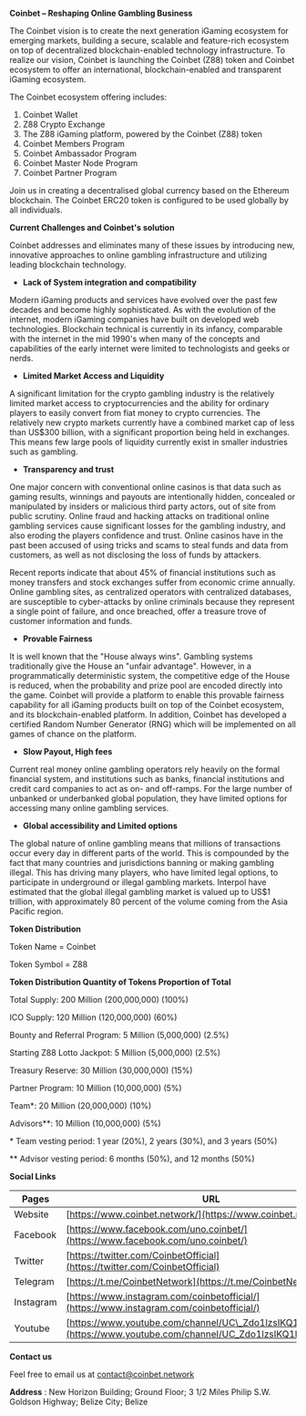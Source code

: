 **Coinbet – Reshaping Online Gambling Business**

The Coinbet vision is to create the next generation iGaming ecosystem for emerging markets, building a secure, scalable and feature-rich ecosystem on top of decentralized blockchain-enabled technology infrastructure. To realize our vision, Coinbet is launching the Coinbet (Z88) token and Coinbet ecosystem to offer an international, blockchain-enabled and transparent iGaming ecosystem.

The Coinbet ecosystem offering includes:

1. Coinbet Wallet
2. Z88 Crypto Exchange
3. The Z88 iGaming platform, powered by the Coinbet (Z88) token
4. Coinbet Members Program
5. Coinbet Ambassador Program
6. Coinbet Master Node Program
7. Coinbet Partner Program

Join us in creating a decentralised global currency based on the Ethereum blockchain. The Coinbet ERC20 token is configured to be used globally by all individuals.

**Current Challenges and Coinbet&#39;s solution**

Coinbet addresses and eliminates many of these issues by introducing new, innovative approaches to online gambling infrastructure and utilizing leading blockchain technology.

- **Lack of System integration and compatibility**

Modern iGaming products and services have evolved over the past few decades and become highly sophisticated. As with the evolution of the internet, modern iGaming companies have built on developed web technologies. Blockchain technical is currently in its infancy, comparable with the internet in the mid 1990&#39;s when many of the concepts and capabilities of the early internet were limited to technologists and geeks or nerds.

- **Limited Market Access and Liquidity**

A significant limitation for the crypto gambling industry is the relatively limited market access to cryptocurrencies and the ability for ordinary players to easily convert from fiat money to crypto currencies. The relatively new crypto markets currently have a combined market cap of less than US$300 billion, with a significant proportion being held in exchanges. This means few large pools of liquidity currently exist in smaller industries such as gambling.

- **Transparency and trust**

One major concern with conventional online casinos is that data such as gaming results, winnings and payouts are intentionally hidden, concealed or manipulated by insiders or malicious third party actors, out of site from public scrutiny. Online fraud and hacking attacks on traditional online gambling services cause significant losses for the gambling industry, and also eroding the players confidence and trust. Online casinos have in the past been accused of using tricks and scams to steal funds and data from customers, as well as not disclosing the loss of funds by attackers.

Recent reports indicate that about 45% of financial institutions such as money transfers and stock exchanges suffer from economic crime annually. Online gambling sites, as centralized operators with centralized databases, are susceptible to cyber-attacks by online criminals because they represent a single point of failure, and once breached, offer a treasure trove of customer information and funds.

- **Provable Fairness**

It is well known that the &quot;House always wins&quot;. Gambling systems traditionally give the House an &quot;unfair advantage&quot;. However, in a programmatically deterministic system, the competitive edge of the House is reduced, when the probability and prize pool are encoded directly into the game. Coinbet will provide a platform to enable this provable fairness capability for all iGaming products built on top of the Coinbet ecosystem, and its blockchain-enabled platform. In addition, Coinbet has developed a certified Random Number Generator (RNG) which will be implemented on all games of chance on the platform.

- **Slow Payout, High fees**

Current real money online gambling operators rely heavily on the formal financial system, and institutions such as banks, financial institutions and credit card companies to act as on- and off-ramps. For the large number of unbanked or underbanked global population, they have limited options for accessing many online gambling services.

- **Global accessibility and Limited options**

The global nature of online gambling means that millions of transactions occur every day in different parts of the world. This is compounded by the fact that many countries and jurisdictions banning or making gambling illegal. This has driving many players, who have limited legal options, to participate in underground or illegal gambling markets. Interpol have estimated that the global illegal gambling market is valued up to US$1 trillion, with approximately 80 percent of the volume coming from the Asia Pacific region.

**Token Distribution**

Token Name   = Coinbet

Token Symbol = Z88

**Token Distribution                        Quantity of Tokens                Proportion of Total**

Total Supply:     200 Million (200,000,000)  (100%)

ICO Supply:     120 Million (120,000,000)  (60%)

Bounty and Referral Program:  5 Million (5,000,000)    (2.5%)

Starting Z88 Lotto Jackpot:  5 Million (5,000,000)    (2.5%)

Treasury Reserve:    30 Million (30,000,000)   (15%)

Partner Program:    10 Million (10,000,000)   (5%)

Team\*:      20 Million (20,000,000)   (10%)

Advisors\*\*:    10 Million (10,000,000)   (5%)

\* Team vesting period: 1 year (20%), 2 years (30%), and 3 years (50%)

\*\* Advisor vesting period: 6 months (50%), and 12 months (50%)

**Social Links**

| **Pages** | **URL** |
| --- | --- |
| Website | [https://www.coinbet.network/](https://www.coinbet.network/) |
| Facebook | [https://www.facebook.com/uno.coinbet/](https://www.facebook.com/uno.coinbet/) |
| Twitter | [https://twitter.com/CoinbetOfficial](https://twitter.com/CoinbetOfficial) |
| Telegram | [https://t.me/CoinbetNetwork](https://t.me/CoinbetNetwork) |
| Instagram | [https://www.instagram.com/coinbetofficial/](https://www.instagram.com/coinbetofficial/) |
| Youtube | [https://www.youtube.com/channel/UC\_Zdo1lzsIKQ1LgGolb3B4g](https://www.youtube.com/channel/UC_Zdo1lzsIKQ1LgGolb3B4g) |

**Contact us**

Feel free to email us at [contact@coinbet.network](mailto:contact@coinbet.network)

**Address** : New Horizon Building; Ground Floor; 3 1/2 Miles Philip S.W. Goldson Highway; Belize City; Belize